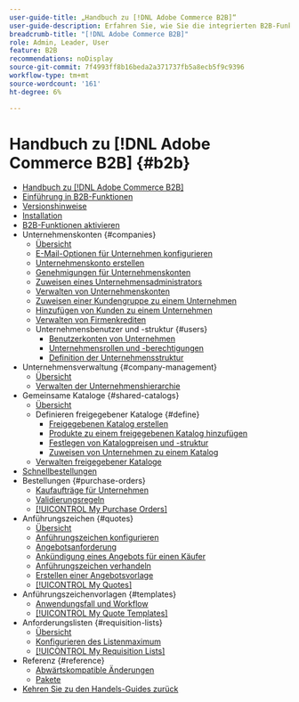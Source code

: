 ```yaml
---
user-guide-title: „Handbuch zu [!DNL Adobe Commerce B2B]“
user-guide-description: Erfahren Sie, wie Sie die integrierten B2B-Funktionen von Adobe Commerce verwenden können.
breadcrumb-title: "[!DNL Adobe Commerce B2B]"
role: Admin, Leader, User
feature: B2B
recommendations: noDisplay
source-git-commit: 7f4993ff8b16beda2a371737fb5a8ecb5f9c9396
workflow-type: tm+mt
source-wordcount: '161'
ht-degree: 6%

---
```



# Handbuch zu [!DNL Adobe Commerce B2B] {#b2b}

+ [Handbuch zu [!DNL Adobe Commerce B2B]](guide-overview.md)
+ [Einführung in B2B-Funktionen](introduction.md)
+ [Versionshinweise](release-notes.md)
+ [Installation](install.md)
+ [B2B-Funktionen aktivieren](enable-basic-features.md)
+ Unternehmenskonten {#companies}
   + [Übersicht](account-companies.md)
   + [E-Mail-Optionen für Unternehmen konfigurieren](email-company-configuration.md)
   + [Unternehmenskonto erstellen](account-company-create.md)
   + [Genehmigungen für Unternehmenskonten](account-company-approve.md)
   + [Zuweisen eines Unternehmensadministrators](account-company-admin.md)
   + [Verwalten von Unternehmenskonten](account-company-manage.md)
   + [Zuweisen einer Kundengruppe zu einem Unternehmen](account-company-customer-group.md)
   + [Hinzufügen von Kunden zu einem Unternehmen](customer-assign-company.md)
   + [Verwalten von Firmenkrediten](credit-company.md)
   + Unternehmensbenutzer und -struktur {#users}
      + [Benutzerkonten von Unternehmen](account-company-users.md)
      + [Unternehmensrollen und -berechtigungen](account-company-roles-permissions.md)
      + [Definition der Unternehmensstruktur](account-company-structure.md)
+ Unternehmensverwaltung {#company-management}
   + [Übersicht](manage-companies.md)
   + [Verwalten der Unternehmenshierarchie](manage-company-hierarchy.md)
+ Gemeinsame Kataloge {#shared-catalogs}
   + [Übersicht](catalog-shared.md)
   + Definieren freigegebener Kataloge {#define}
      + [Freigegebenen Katalog erstellen](catalog-shared-create.md)
      + [Produkte zu einem freigegebenen Katalog hinzufügen](catalog-shared-product-add.md)
      + [Festlegen von Katalogpreisen und -struktur](catalog-shared-pricing-structure.md)
      + [Zuweisen von Unternehmen zu einem Katalog](catalog-shared-assign-companies.md)
   + [Verwalten freigegebener Kataloge](catalog-shared-manage.md)
+ [Schnellbestellungen](quick-order.md)
+ Bestellungen {#purchase-orders}
   + [Kaufaufträge für Unternehmen](purchase-order-flow.md)
   + [Validierungsregeln](account-dashboard-approval-rules.md)
   + [[!UICONTROL My Purchase Orders]](account-dashboard-my-purchase-orders.md)
+ Anführungszeichen {#quotes}
   + [Übersicht](quotes.md)
   + [Anführungszeichen konfigurieren](configure-quotes.md)
   + [Angebotsanforderung](quote-request.md)
   + [Ankündigung eines Angebots für einen Käufer](sales-rep-initiates-quote.md)
   + [Anführungszeichen verhandeln](quote-price-negotiation.md)
   + [Erstellen einer Angebotsvorlage](quote-templates.md)
   + [[!UICONTROL My Quotes]](account-dashboard-my-quotes.md)
+ Anführungszeichenvorlagen {#templates}
   + [Anwendungsfall und Workflow](quote-templates-overview.md)
   + [[!UICONTROL My Quote Templates]](account-dashboard-my-quote-templates.md)
+ Anforderungslisten {#requisition-lists}
   + [Übersicht](requisition-lists.md)
   + [Konfigurieren des Listenmaximum](configure-requisition-lists.md)
   + [[!UICONTROL My Requisition Lists]](account-dashboard-requisition-lists-manage.md)
+ Referenz {#reference}
   + [Abwärtskompatible Änderungen](backward-incompatible-changes.md)
   + [Pakete](packages.md)
+ [Kehren Sie zu den Handels-Guides zurück](https://experienceleague.adobe.com/en/docs/commerce-admin/user-guides/home)
